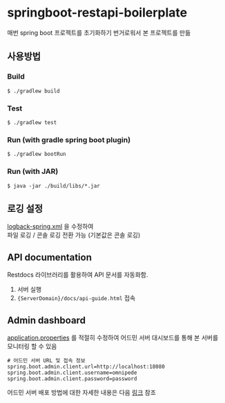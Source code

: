 # springboot-restapi-boilerplate
매번 spring boot 프로젝트를 초기화하기 번거로워서 본 프로젝트를 만듦

## 사용방법
### Build
```shell script
$ ./gradlew build
```

### Test
```shell script
$ ./gradlew test
```

### Run (with gradle spring boot plugin)
```shell script
$ ./gradlew bootRun
```

### Run (with JAR)
```shell script
$ java -jar ./build/libs/*.jar
```

## 로깅 설정
[logback-spring.xml](./src/main/resources/logback-spring.xml) 을 수정하여  
파일 로깅 / 콘솔 로깅 전환 가능 (기본값은 콘솔 로깅)

## API documentation
Restdocs 라이브러리를 활용하여 API 문서를 자동화함.
1. 서버 실행
2. ```{ServerDomain}/docs/api-guide.html``` 접속

## Admin dashboard
[application.properties](./src/main/resources/application.properties) 를 적절히 수정하여 어드민 서버 대시보드를 통해 본 서버를 모니터링 할 수 있음  
```properties
# 어드민 서버 URL 및 접속 정보
spring.boot.admin.client.url=http://localhost:18080
spring.boot.admin.client.username=omnipede
spring.boot.admin.client.password=password
```

어드민 서버 배포 방법에 대한 자세한 내용은 다음 [링크](https://github.com/omnipede/springboot-admin-server) 참조
